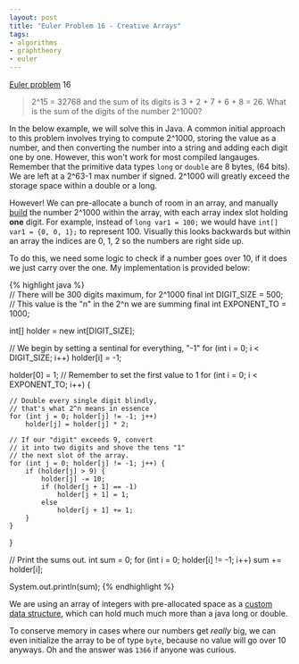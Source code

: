 ```yaml
---
layout: post
title: "Euler Problem 16 - Creative Arrays"
tags:
- algorithms
- graphtheory
- euler
---
```


[Euler problem](http://projecteuler.net/problems) 16
> 2^15 = 32768 and the sum of its digits is 3 + 2 + 7 + 6 + 8 = 26. What is the sum of the digits of the number 2^1000?

In the below example, we will solve this in Java. A common initial approach to this problem involves trying to compute 2^1000, storing the value as a number, and then converting the number into a string and adding each digit one by one. However, this won't work for most compiled langauges. Remember that the primitive data types `long` or `double` are 8 bytes, (64 bits). We are left at a 2^63-1 max number if signed. 2^1000 will greatly exceed the storage space within a double or a long.

However! We can pre-allocate a bunch of room in an array, and manually <u>build</u> the number 2^1000 within the array, with each array index slot holding **one** digit. For example, instead of
`long var1 = 100;`
we would have
`int[] var1 = {0, 0, 1};`
to represent 100. Visually this looks backwards but within an array the indices are 0, 1, 2 so the numbers are right side up.

To do this, we need some logic to check if a number goes over 10, if it does we just carry over the one. My implementation is provided below:

{% highlight java %}	
// There will be 300 digits maximum, for 2^1000
final int DIGIT_SIZE = 500;
// This value is the "n" in the 2^n we are summing 
final int EXPONENT_TO = 1000; 

int[] holder = new int[DIGIT_SIZE];

// We begin by setting a sentinal for everything, "-1"
for (int i = 0; i < DIGIT_SIZE; i++)
    holder[i] = -1;

holder[0] = 1; // Remember to set the first value to 1
for (int i = 0; i < EXPONENT_TO; i++) { 
			
    // Double every single digit blindly,
    // that's what 2^n means in essence 		     
    for (int j = 0; holder[j] != -1; j++) 				
        holder[j] = holder[j] * 2; 
			 			     
    // If our "digit" exceeds 9, convert 		
    // it into two digits and shove the tens "1" 			
    // the next slot of the array. 			
    for (int j = 0; holder[j] != -1; j++) { 				
        if (holder[j] > 9) {
            holder[j] -= 10;
            if (holder[j + 1] == -1) 
                holder[j + 1] = 1;
            else 
                holder[j + 1] += 1;
        }
    }
}

// Print the sums out.
int sum = 0;
for (int i = 0; holder[i] != -1; i++)
    sum += holder[i];

System.out.println(sum);
{% endhighlight %}

We are using an array of integers with pre-allocated space as a <u>custom data structure</u>, which can hold much much more than a java long or double. 

To conserve memory in cases where our numbers get *really* big, we can even initialize the array to be of type `byte`, because no value will go over 10 anyways. Oh and the answer was `1366` if anyone was curious.
